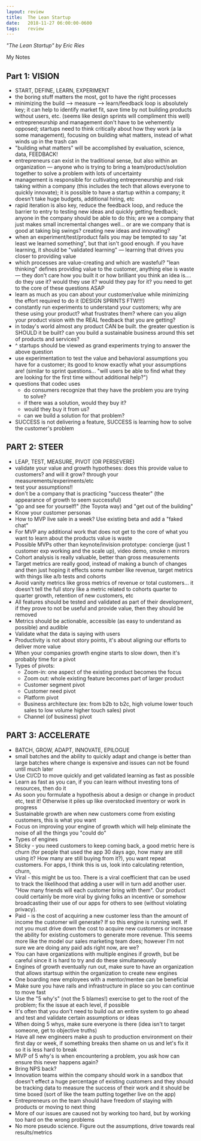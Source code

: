 ```yaml
---
layout: review
title:  The Lean Startup
date:   2018-11-27 06:00:00-0600
tags:   review
---
```


_"The Lean Startup" by Eric Ries_

My Notes

## Part 1: VISION

- START, DEFINE, LEARN, EXPERIMENT
- the boring stuff matters the most, got to have the right processes
- minimizing the build --> measure --> learn/feedback loop is absolutely key; it can help to identify market fit, save time by not building products without users, etc. (seems like design sprints will compliment this well)
- entrepreneurship and management don't have to be vehemently opposed; startups need to think critically about how they work (a la some management), focusing on building what matters, instead of what winds up in the trash can
- "building what matters" will be accomplished by evaluation, science, data, FEEDBACK!
- entrepreneurs can exist in the traditional sense, but also within an organization — anyone who is trying to bring a team/product/solution together to solve a problem with lots of uncertainty
- management is responsible for cultivating entrepreneurship and risk taking within a company (this includes the tech that allows everyone to quickly innovate); it is possible to have a startup within a company; it doesn't take huge budgets, additional hiring, etc
- rapid iteration is also key, reduce the feedback loop, and reduce the barrier to entry to testing new ideas and quickly getting feedback; anyone in the company should be able to do this; are we a company that just makes small incremental changes well... or are we company that is good at taking big swings? creating new ideas and innovating?
- when an experiment/test/product fails you may be tempted to say "at least we learned something", but that isn't good enough. if you have learning, it should be "validated learning" — learning that drives you closer to providing value
- which processes are value-creating and which are wasteful? "lean thinking" defines providing value to the customer, anything else is waste — they don't care how you built it or how brilliant you think an idea is.... do they use it? would they use it? would they pay for it? you need to get to the core of these questions ASAP
- learn as much as you can about your customer/value while minimizing the effort required to do it (DESIGN SPRINTS FTW!!!)
- constantly run experiments to understand your customers; why are these using your product? what frustrates them? where can you align your product vision with the REAL feedback that you are getting?
- in today's world almost any product CAN be built. the greater question is SHOULD it be built? can you build a sustainable business around this set of products and services?
- ^ startups should be viewed as grand experiments trying to answer the above question
- use experimentation to test the value and behavioral assumptions you have for a customer; its good to know exactly what your assumptions are! (similar to sprint questions... "will users be able to find what they are looking for the first time without additional help?")
- questions that codec uses
    - do consumers recognize that they have the problem you are trying to solve?
    - if there was a solution, would they buy it?
    - would they buy it from us?
    - can we build a solution for that problem?
- SUCCESS is not delivering a feature, SUCCESS is learning how to solve the customer's problem

## PART 2: STEER

- LEAP, TEST, MEASURE, PIVOT (OR PERSEVERE)
- validate your value and growth hypotheses: does this provide value to customers? and will it grow? through your measurements/experiments/etc
- test your assumptions!!
- don't be a company that is practicing "success theater" (the appearance of growth to seem successful)
- "go and see for yourself!" (the Toyota way) and "get out of the building"
- Know your customer personas
- How to MVP live sale in a week? Use existing beta and add a "faked chat"
- For MVP any additional work that does not get to the core of what you want to learn about the products value is waste
- Possible MVPs other than keynote/invision prototype: concierge (just 1 customer exp working and the scale up), video demo, smoke n mirrors
- Cohort analysis is really valuable, better than gross measurements
- Target metrics are really good, instead of making a bunch of changes and then just hoping it effects some number like revenue, target metrics with things like a/b tests and cohorts
- Avoid vanity metrics like gross metrics of revenue or total customers... it doesn't tell the full story like a metric related to cohorts quarter to quarter growth, retention of new customers, etc
- All features should be tested and validated as part of their development, if they prove to not be useful and provide value, then they should be removed
- Metrics should be actionable, accessible (as easy to understand as possible) and audible
- Validate what the data is saying with users
- Productivity is not about story points, it's about aligning our efforts to deliver more value
- When your companies growth engine starts to slow down, then it's probably time for a pivot
- Types of pivots:
    - Zoom-in: one aspect of the existing product becomes the focus
    - Zoom out: whole existing feature becomes part of larger product
    - Customer segment pivot
    - Customer need pivot
    - Platform pivot
    - Business architecture (ex: from b2b to b2c, high volume lower touch sales to low volume higher touch sales) pivot
    - Channel (of business) pivot

## PART 3: ACCELERATE

- BATCH, GROW, ADAPT, INNOVATE, EPILOGUE
- small batches and the ability to quickly adapt and change is better than large batches where change is expensive and issues can not be found until much later
- Use CI/CD to move quickly and get validated learning as fast as possible
- Learn as fast as you can, if you can learn without investing tons of resources, then do it
- As soon you formulate a hypothesis about a design or change in product etc, test it! Otherwise it piles up like overstocked inventory or work in progress
- Sustainable growth are when new customers come from existing customers, this is what you want
- Focus on improving your engine of growth which will help eliminate the noise of all the things you "could do"
- Types of engines
-   Sticky - you need customers to keep coming back, a good metric here is churn (for people that used the app 30 days ago, how many are still using it? How many are still buying from it?), you want repeat customers. For apps, I think this is us, look into calculating retention, churn,
- Viral - this might be us too. There is a viral coefficient that can be used to track the likelihood that adding a user will in turn add another user. "How many friends will each customer bring with them". Our product could certainly be more viral by giving folks an incentive or somehow broadcasting their use of our apps for others to see (without violating privacy).
- Paid - is the cost of acquiring a new customer less than the amount of income the customer will generate? If so this engine is running well. If not you must drive down the cost to acquire new customers or increase the ability for existing customers to generate more revenue. This seems more like the model our sales marketing team does; however I'm not sure we are doing any paid ads right now, are we?
- You can have organizations with multiple engines if growth, but be careful since it is hard to try and do these simultaneously
- Engines of growth eventually run out, make sure to have an organization that allows startsup within the organization to create new engines
- One boarding new employees with a mentor/mentee can be beneficial
- Make sure you have rails and infrastructure in place so you can continue to move fast
- Use the "5 why's" (not the 5 blames!) exercise to get to the root of the problem; fix the issue at each level, if possible
- It's often that you don't need to build out an entire system to go ahead and test and validate certain assumptions or ideas
- When doing 5 whys, make sure everyone is there (idea isn't to target someone, get to objective truths)
- Have all new engineers make a push to production environment on their first day or week, if something breaks then shame on us and let's fix it so it is less hard to break
- MVP of 5 why's is when encountering a problem, you ask how can ensure this never happens again?
- Bring NPS back?
- Innovation teams within the company should work in a sandbox that doesn't effect a huge percentage of existing customers and they should be tracking data to measure the success of their work and it should be time boxed (sort of like the team putting together live on the app)
- Entrepreneurs on the team should have freedom of staying with products or moving to next thing
- More of our issues are caused not by working too hard, but by working too hard on the wrong problems
- No more pseudo science. Figure out the assumptions, drive towards real results/metrics
